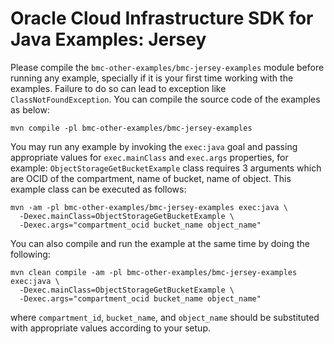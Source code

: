 # Oracle Cloud Infrastructure SDK for Java Examples: Jersey

Please compile the `bmc-other-examples/bmc-jersey-examples` module before running any example, specially if it is your first time working with the examples. Failure to do so can lead to exception like `ClassNotFoundException`. You can compile the source code of the examples as below:
```
mvn compile -pl bmc-other-examples/bmc-jersey-examples
```

You may run any example by invoking the `exec:java` goal and passing appropriate values for `exec.mainClass` and `exec.args` properties,
for example: `ObjectStorageGetBucketExample` class requires 3 arguments which are OCID of the compartment, name of bucket, name of object. This example class can be executed as follows:

```
mvn -am -pl bmc-other-examples/bmc-jersey-examples exec:java \
  -Dexec.mainClass=ObjectStorageGetBucketExample \
  -Dexec.args="compartment_ocid bucket_name object_name"
```

You can also compile and run the example at the same time by doing the following:

```
mvn clean compile -am -pl bmc-other-examples/bmc-jersey-examples exec:java \
  -Dexec.mainClass=ObjectStorageGetBucketExample \
  -Dexec.args="compartment_ocid bucket_name object_name"
```

where `compartment_id`, `bucket_name`, and `object_name` should be substituted with appropriate values according to your setup.
